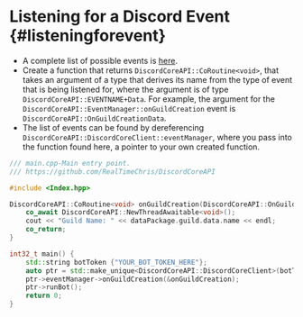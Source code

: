 Listening for a Discord Event {#listeningforevent}
============
- A complete list of possible events is [here](https://discord.com/developers/docs/topics/gateway#commands-and-events-gateway-events).
- Create a function that returns `DiscordCoreAPI::CoRoutine<void>`, that takes an argument of a type that derives its name from the type of event that is being listened for, where the argument is of type `DiscordCoreAPI::EVENTNAME+Data`. For example, the argument for the `DiscordCoreAPI::EventManager::onGuildCreation` event is `DiscordCoreAPI::OnGuildCreationData`.
- The list of events can be found by dereferencing `DiscordCoreAPI::DiscordCoreClient::eventManager`, where you pass into the function found here, a pointer to your own created function.

```cpp
/// main.cpp-Main entry point.
/// https://github.com/RealTimeChris/DiscordCoreAPI

#include <Index.hpp>

DiscordCoreAPI::CoRoutine<void> onGuildCreation(DiscordCoreAPI::OnGuildCreationData dataPackage) {
	co_await DiscordCoreAPI::NewThreadAwaitable<void>();
	cout << "Guild Name: " << dataPackage.guild.data.name << endl;
	co_return;
}

int32_t main() {
	std::string botToken {"YOUR_BOT_TOKEN_HERE"};
	auto ptr = std::make_unique<DiscordCoreAPI::DiscordCoreClient>(botToken, "!");
	ptr->eventManager->onGuildCreation(&onGuildCreation);
	ptr->runBot();
	return 0;
}
```
